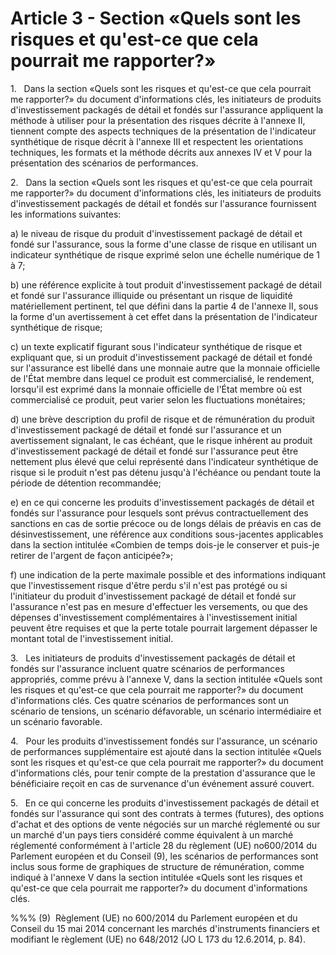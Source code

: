 # Article 3 - Section «Quels sont les risques et qu'est-ce que cela pourrait me rapporter?»


1.   Dans la section «Quels sont les risques et qu'est-ce que cela pourrait me rapporter?» du document d'informations clés, les initiateurs de produits d'investissement packagés de détail et fondés sur l'assurance appliquent la méthode à utiliser pour la présentation des risques décrite à l'annexe II, tiennent compte des aspects techniques de la présentation de l'indicateur synthétique de risque décrit à l'annexe III et respectent les orientations techniques, les formats et la méthode décrits aux annexes IV et V pour la présentation des scénarios de performances.

2.   Dans la section «Quels sont les risques et qu'est-ce que cela pourrait me rapporter?» du document d'informations clés, les initiateurs de produits d'investissement packagés de détail et fondés sur l'assurance fournissent les informations suivantes:

a) le niveau de risque du produit d'investissement packagé de détail et fondé sur l'assurance, sous la forme d'une classe de risque en utilisant un indicateur synthétique de risque exprimé selon une échelle numérique de 1 à 7;

b) une référence explicite à tout produit d'investissement packagé de détail et fondé sur l'assurance illiquide ou présentant un risque de liquidité matériellement pertinent, tel que défini dans la partie 4 de l'annexe II, sous la forme d'un avertissement à cet effet dans la présentation de l'indicateur synthétique de risque;

c) un texte explicatif figurant sous l'indicateur synthétique de risque et expliquant que, si un produit d'investissement packagé de détail et fondé sur l'assurance est libellé dans une monnaie autre que la monnaie officielle de l'État membre dans lequel ce produit est commercialisé, le rendement, lorsqu'il est exprimé dans la monnaie officielle de l'État membre où est commercialisé ce produit, peut varier selon les fluctuations monétaires;

d) une brève description du profil de risque et de rémunération du produit d'investissement packagé de détail et fondé sur l'assurance et un avertissement signalant, le cas échéant, que le risque inhérent au produit d'investissement packagé de détail et fondé sur l'assurance peut être nettement plus élevé que celui représenté dans l'indicateur synthétique de risque si le produit n'est pas détenu jusqu'à l'échéance ou pendant toute la période de détention recommandée;

e) en ce qui concerne les produits d'investissement packagés de détail et fondés sur l'assurance pour lesquels sont prévus contractuellement des sanctions en cas de sortie précoce ou de longs délais de préavis en cas de désinvestissement, une référence aux conditions sous-jacentes applicables dans la section intitulée «Combien de temps dois-je le conserver et puis-je retirer de l'argent de façon anticipée?»;

f) une indication de la perte maximale possible et des informations indiquant que l'investissement risque d'être perdu s'il n'est pas protégé ou si l'initiateur du produit d'investissement packagé de détail et fondé sur l'assurance n'est pas en mesure d'effectuer les versements, ou que des dépenses d'investissement complémentaires à l'investissement initial peuvent être requises et que la perte totale pourrait largement dépasser le montant total de l'investissement initial.

3.   Les initiateurs de produits d'investissement packagés de détail et fondés sur l'assurance incluent quatre scénarios de performances appropriés, comme prévu à l'annexe V, dans la section intitulée «Quels sont les risques et qu'est-ce que cela pourrait me rapporter?» du document d'informations clés. Ces quatre scénarios de performances sont un scénario de tensions, un scénario défavorable, un scénario intermédiaire et un scénario favorable.

4.   Pour les produits d'investissement fondés sur l'assurance, un scénario de performances supplémentaire est ajouté dans la section intitulée «Quels sont les risques et qu'est-ce que cela pourrait me rapporter?» du document d'informations clés, pour tenir compte de la prestation d'assurance que le bénéficiaire reçoit en cas de survenance d'un événement assuré couvert.

5.   En ce qui concerne les produits d'investissement packagés de détail et fondés sur l'assurance qui sont des contrats à termes (futures), des options d'achat et des options de vente négociés sur un marché réglementé ou sur un marché d'un pays tiers considéré comme équivalent à un marché réglementé conformément à l'article 28 du règlement (UE) no600/2014 du Parlement européen et du Conseil (9), les scénarios de performances sont inclus sous forme de graphiques de structure de rémunération, comme indiqué à l'annexe V dans la section intitulée «Quels sont les risques et qu'est-ce que cela pourrait me rapporter?» du document d'informations clés.

%%% (9)  Règlement (UE) no 600/2014 du Parlement européen et du Conseil du 15 mai 2014 concernant les marchés d'instruments financiers et modifiant le règlement (UE) no 648/2012 (JO L 173 du 12.6.2014, p. 84).
